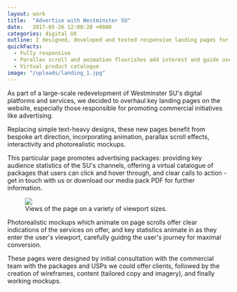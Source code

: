 ```yaml
---
layout: work
title:  "Advertise with Westminster SU"
date:   2017-05-26 12:00:20 +0000
categories: digital UX
outline: I designed, developed and tested responsive landing pages for Westminster Students' Union to promote commercial services to clients.
quickFacts:
  - Fully responsive
  - Parallax scroll and animation flourishes add interest and guide user journey
  - Virtual product catalogue
image: "/uploads/landing_1.jpg"
---
```


As part of a large-scale redevelopment of Westminster SU's digital platforms and services, we decided to overhaul key landing pages on the website, especially those responsible for promoting commercial initiatives like advertising.

Replacing simple text-heavy designs, these new pages benefit from bespoke art direction, incorporating animation, parallax scroll effects, interactivity and photorealistic mockups.

This particular page promotes advertising packages: providing key audience statistics of the SU's channels, offering a virtual catalogue of packages that users can click and hover through, and clear calls to action - get in touch with us or download our media pack PDF for further information.

<figure>
  <img src="/uploads/landing_2.jpg"/>
  <figcaption>Views of the page on a variety of viewport sizes.</figcaption>
</figure>

Photorealistic mockups which animate on page scrolls offer clear indications of the services on offer, and key statistics animate in as they enter the user's viewport, carefully guidng the user's journey for maximal conversion.

These pages were designed by initial consultation with the commercial team with the packages and USPs we could offer clients, followed by the creation of wireframes, content (tailored copy and imagery), and finally working mockups.
